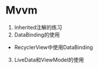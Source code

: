 # Mvvm
1. Inherited注解的练习  
2. DataBinding的使用  
- RecyclerView中使用DataBinding
3. LiveData和ViewModel的使用

 